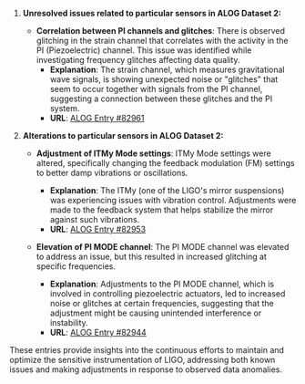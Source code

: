 1. **Unresolved issues related to particular sensors in ALOG Dataset 2:**
   - **Correlation between PI channels and glitches**: There is observed glitching in the strain channel that correlates with the activity in the PI (Piezoelectric) channel. This issue was identified while investigating frequency glitches affecting data quality.
     - **Explanation**: The strain channel, which measures gravitational wave signals, is showing unexpected noise or "glitches" that seem to occur together with signals from the PI channel, suggesting a connection between these glitches and the PI system.
     - **URL**: [ALOG Entry #82961](https://alog.ligo-wa.caltech.edu/aLOG/index.php?callRep=82961)

2. **Alterations to particular sensors in ALOG Dataset 2:**
   - **Adjustment of ITMy Mode settings**: ITMy Mode settings were altered, specifically changing the feedback modulation (FM) settings to better damp vibrations or oscillations.
     - **Explanation**: The ITMy (one of the LIGO's mirror suspensions) was experiencing issues with vibration control. Adjustments were made to the feedback system that helps stabilize the mirror against such vibrations.
     - **URL**: [ALOG Entry #82953](https://alog.ligo-wa.caltech.edu/aLOG/index.php?callRep=82953)

   - **Elevation of PI MODE channel**: The PI MODE channel was elevated to address an issue, but this resulted in increased glitching at specific frequencies.
     - **Explanation**: Adjustments to the PI MODE channel, which is involved in controlling piezoelectric actuators, led to increased noise or glitches at certain frequencies, suggesting that the adjustment might be causing unintended interference or instability.
     - **URL**: [ALOG Entry #82944](https://alog.ligo-wa.caltech.edu/aLOG/index.php?callRep=82944)

These entries provide insights into the continuous efforts to maintain and optimize the sensitive instrumentation of LIGO, addressing both known issues and making adjustments in response to observed data anomalies.